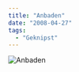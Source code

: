 ```yaml
---
title: "Anbaden"
date: "2008-04-27"
tags:
  - "Geknipst"
---
```


![Anbaden](/images/codecandies/20080427-152611-1.jpg)
